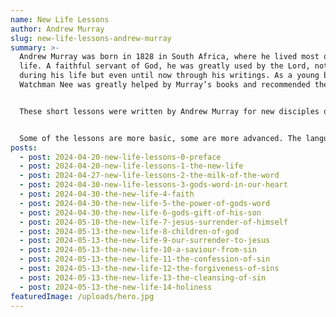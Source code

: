 ```yaml
---
name: New Life Lessons
author: Andrew Murray
slug: new-life-lessons-andrew-murray
summary: >-
  Andrew Murray was born in 1828 in South Africa, where he lived most of his
  life. A faithful servant of God, he was greatly used by the Lord, not only
  during his life but even until now through his writings. As a young believer,
  Watchman Nee was greatly helped by Murray’s books and recommended them.


  These short lessons were written by Andrew Murray for new disciples of Jesus. They are simple and basic but VERY important. Whether we are new in the Lord’s path or we’ve been there for years, these truths need to be engraved in our hearts and our understanding, not only for ourselves but also to be able to help others.


  Some of the lessons are more basic, some are more advanced. The language is simple and easy to understand, and while each lesson is rather short, there are substantial Scripture references for further study. Let each reader receive according to their capacity and growth level, as the Lord confirms His truths in the heart. He is  our Good Shepherd, and He knows how to give us our “portion of food at the proper time”.
posts:
  - post: 2024-04-20-new-life-lessons-0-preface
  - post: 2024-04-20-new-life-lessons-1-the-new-life
  - post: 2024-04-27-new-life-lessons-2-the-milk-of-the-word
  - post: 2024-04-30-new-life-lessons-3-gods-word-in-our-heart
  - post: 2024-04-30-the-new-life-4-faith
  - post: 2024-04-30-the-new-life-5-the-power-of-gods-word
  - post: 2024-04-30-the-new-life-6-gods-gift-of-his-son
  - post: 2024-05-10-the-new-life-7-jesus-surrender-of-himself
  - post: 2024-05-13-the-new-life-8-children-of-god
  - post: 2024-05-13-the-new-life-9-our-surrender-to-jesus
  - post: 2024-05-13-the-new-life-10-a-saviour-from-sin
  - post: 2024-05-13-the-new-life-11-the-confession-of-sin
  - post: 2024-05-13-the-new-life-12-the-forgiveness-of-sins
  - post: 2024-05-13-the-new-life-13-the-cleansing-of-sin
  - post: 2024-05-13-the-new-life-14-holiness
featuredImage: /uploads/hero.jpg
---
```

